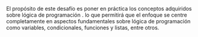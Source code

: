El propósito de este desafío es poner en práctica los conceptos adquiridos sobre lógica de programación .
lo que permitirá que el enfoque se centre completamente en aspectos fundamentales sobre lógica de programación como variables, condicionales, funciones y listas, entre otros.
